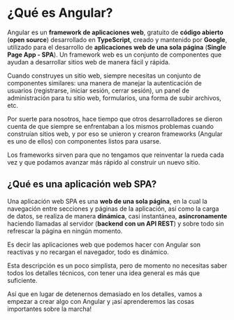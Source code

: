 # ¿Qué es Angular?

Angular es un **framework de aplicaciones web**, gratuito de **código abierto** (**open source**) desarrollado en **TypeScript**, creado y mantenido por **Google**, utilizado para el desarrollo de **aplicaciones web de una sola página** (**Single Page App - SPA**). Un framework web es un conjunto de componentes que ayudan a desarrollar sitios web de manera fácil y rápida.

Cuando construyes un sitio web, siempre necesitas un conjunto de componentes similares: una manera de manejar la autenticación de usuarios (registrarse, iniciar sesión, cerrar sesión), un panel de administración para tu sitio web, formularios, una forma de subir archivos, etc.

Por suerte para nosotros, hace tiempo que otros desarrolladores se dieron cuenta de que siempre se enfrentaban a los mismos problemas cuando construían sitios web, y por eso se unieron y crearon frameworks (Angular es uno de ellos) con componentes listos para usarse.

Los frameworks sirven para que no tengamos que reinventar la rueda cada vez y que podamos avanzar más rápido al construir un nuevo sitio.

## ¿Qué es una aplicación web SPA?

Una aplicación web SPA es una **web de una sola página**, en la cual la navegación entre secciones y páginas de la aplicación, así como la carga de datos, se realiza de manera **dinámica**, casi instantánea, **asincronamente** haciendo llamadas al servidor (**backend con un API REST**) y sobre todo sin refrescar la página en ningún momento.

Es decir las aplicaciones web que podemos hacer con Angular son reactivas y no recargan el navegador, todo es dinámico.

Esta descripción es un poco simplista, pero de momento no necesitas saber todos los detalles técnicos, con tener una idea general es más que suficiente.

Así que en lugar de detenernos demasiado en los detalles, vamos a empezar a crear algo con Angular y ¡así aprenderemos las cosas importantes sobre la marcha!
